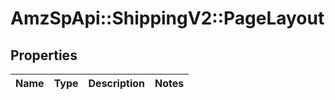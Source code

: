 # AmzSpApi::ShippingV2::PageLayout

## Properties
Name | Type | Description | Notes
------------ | ------------- | ------------- | -------------

